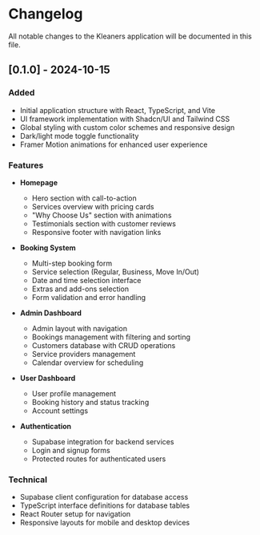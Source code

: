 
# Changelog

All notable changes to the Kleaners application will be documented in this file.

## [0.1.0] - 2024-10-15

### Added
- Initial application structure with React, TypeScript, and Vite
- UI framework implementation with Shadcn/UI and Tailwind CSS
- Global styling with custom color schemes and responsive design
- Dark/light mode toggle functionality
- Framer Motion animations for enhanced user experience

### Features
- **Homepage**
  - Hero section with call-to-action
  - Services overview with pricing cards
  - "Why Choose Us" section with animations
  - Testimonials section with customer reviews
  - Responsive footer with navigation links

- **Booking System**
  - Multi-step booking form
  - Service selection (Regular, Business, Move In/Out)
  - Date and time selection interface
  - Extras and add-ons selection
  - Form validation and error handling

- **Admin Dashboard**
  - Admin layout with navigation
  - Bookings management with filtering and sorting
  - Customers database with CRUD operations
  - Service providers management
  - Calendar overview for scheduling

- **User Dashboard**
  - User profile management
  - Booking history and status tracking
  - Account settings

- **Authentication**
  - Supabase integration for backend services
  - Login and signup forms
  - Protected routes for authenticated users

### Technical
- Supabase client configuration for database access
- TypeScript interface definitions for database tables
- React Router setup for navigation
- Responsive layouts for mobile and desktop devices

